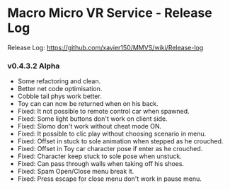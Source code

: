 # Macro Micro VR Service - Release Log
Release Log: https://github.com/xavier150/MMVS/wiki/Release-log

###  v0.4.3.2 Alpha
- Some refactoring and clean.
- Better net code optimisation.
- Cobble tail phys work better.
- Toy can can now be returned when on his back.
- Fixed: It not possible to remote control car when spawned.
- Fixed: Some light buttons don't work on client side.
- Fixed: Slomo don't work without cheat mode ON.
- Fixed: It possible to clic play without choosing scenario in menu.
- Fixed: Offset in stuck to sole animation when stepped as he crouched.
- Fixed: Offset in Toy car character pose if enter as he crouched.
- Fixed: Character keep stuck to sole pose when unstuck.
- Fixed: Can pass through walls when taking off his shoes.
- Fixed: Spam Open/Close menu break it.
- Fixed: Press escape for close menu don't work in pause menu.
